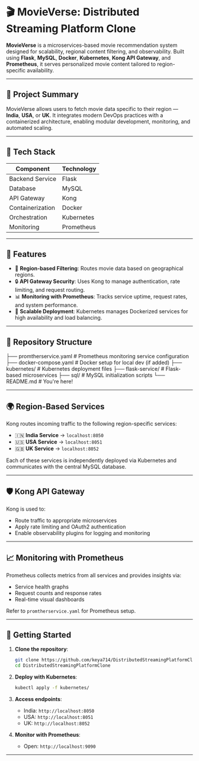 # 🎬 MovieVerse: Distributed Streaming Platform Clone

**MovieVerse** is a microservices-based movie recommendation system designed for scalability, regional content filtering, and observability. Built using **Flask**, **MySQL**, **Docker**, **Kubernetes**, **Kong API Gateway**, and **Prometheus**, it serves personalized movie content tailored to region-specific availability.

---

## 🧠 Project Summary

MovieVerse allows users to fetch movie data specific to their region — **India**, **USA**, or **UK**. It integrates modern DevOps practices with a containerized architecture, enabling modular development, monitoring, and automated scaling.

---

## 🧱 Tech Stack

| Component         | Technology       |
|------------------|------------------|
| Backend Service  | Flask            |
| Database         | MySQL            |
| API Gateway      | Kong             |
| Containerization | Docker           |
| Orchestration    | Kubernetes       |
| Monitoring       | Prometheus       |

---

## 📌 Features

- 🎯 **Region-based Filtering**: Routes movie data based on geographical regions.
- 🔒 **API Gateway Security**: Uses Kong to manage authentication, rate limiting, and request routing.
- 📊 **Monitoring with Prometheus**: Tracks service uptime, request rates, and system performance.
- 🚀 **Scalable Deployment**: Kubernetes manages Dockerized services for high availability and load balancing.

---

## 📁 Repository Structure

├── promtherservice.yaml # Prometheus monitoring service configuration
├── docker-compose.yaml # Docker setup for local dev (if added)
├── kubernetes/ # Kubernetes deployment files
├── flask-service/ # Flask-based microservices
├── sql/ # MySQL initialization scripts
└── README.md # You're here!


---

## 🌍 Region-Based Services

Kong routes incoming traffic to the following region-specific services:

- 🇮🇳 **India Service** → `localhost:8050`
- 🇺🇸 **USA Service**   → `localhost:8051`
- 🇬🇧 **UK Service**    → `localhost:8052`

Each of these services is independently deployed via Kubernetes and communicates with the central MySQL database.

---

## 🛡️ Kong API Gateway

Kong is used to:

- Route traffic to appropriate microservices
- Apply rate limiting and OAuth2 authentication
- Enable observability plugins for logging and monitoring

---

## 📈 Monitoring with Prometheus

Prometheus collects metrics from all services and provides insights via:

- Service health graphs
- Request counts and response rates
- Real-time visual dashboards

Refer to `promtherservice.yaml` for Prometheus setup.

---

## 🚀 Getting Started

1. **Clone the repository**:

    ```bash
    git clone https://github.com/keya714/DistributedStreamingPlatformClone.git
    cd DistributedStreamingPlatformClone
    ```

2. **Deploy with Kubernetes**:

    ```bash
    kubectl apply -f kubernetes/
    ```

3. **Access endpoints**:

    - India: `http://localhost:8050`
    - USA: `http://localhost:8051`
    - UK: `http://localhost:8052`

4. **Monitor with Prometheus**:

    - Open: `http://localhost:9090`

---
